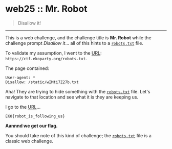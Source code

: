 __web25 :: Mr. Robot__
===========================

> Disallow it!

-----------------------------------

This is a web challenge, and the challenge title is __Mr. Robot__ while the challenge prompt _Disallow it_... all of this hints to a [`robots.txt`][robots.txt]  file.

To validate my assumption, I went to the [URL]: `https://ctf.ekoparty.org/robots.txt`.

The page contained:

```
User-agent: *
Disallow: /static/wIMti7Z27b.txt
```

Aha! They are trying to hide something with the [`robots.txt`][robots.txt] file. Let's navigate to that location and see what it is they are keeping us.

I go to the [URL]...

```
EKO{robot_is_following_us}
```

__Aannnd we get our flag.__

You should take note of this kind of challenge; the [`robots.txt`][robots.txt] file is a classic web challenge.

[CTF]: https://en.wikipedia.org/wiki/Capture_the_flag#Computer_security
[Cyberstakes]: https://cyberstakesonline.com/
[OverTheWire]: http://overthewire.org/
[ctftime.org]: http://ctftime.org
[SECCON 2015 Online CTF]: https://ctftime.org/event/274
[SECCON]: http://ctf.seccon.jp/
[32C3 CTF]: https://ctftime.org/event/278
[32C3]: https://32c3ctf.ccc.ac/
[EKOPARTY 2016 CTF]: https://ctftime.org/event/342
[robots.txt]: http://www.robotstxt.org/
[URL]: https://en.wikipedia.org/wiki/Uniform_Resource_Locator